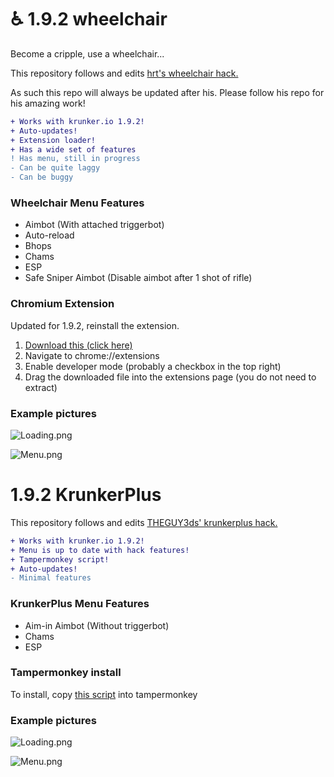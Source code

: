# ♿ 1.9.2 wheelchair
Become a cripple, use a wheelchair...

This repository follows and edits [hrt's wheelchair hack.](https://github.com/hrt/WheelChair)

As such this repo will always be updated after his.
Please follow his repo for his amazing work!

```diff
+ Works with krunker.io 1.9.2!
+ Auto-updates!
+ Extension loader!
+ Has a wide set of features
! Has menu, still in progress
- Can be quite laggy
- Can be buggy
```

### Wheelchair Menu Features
- Aimbot (With attached triggerbot)
- Auto-reload
- Bhops
- Chams
- ESP
- Safe Sniper Aimbot (Disable aimbot after 1 shot of rifle)

### Chromium Extension
Updated for 1.9.2, reinstall the extension.

1. [Download this (click here)](https://github.com/Katistic/WheelChairGUI/releases/download/v2.2.0/wheelchair.loader.zip)
2. Navigate to chrome://extensions
3. Enable developer mode (probably a checkbox in the top right)
4. Drag the downloaded file into the extensions page (you do not need to extract)

### Example pictures

![Loading.png](https://raw.githubusercontent.com/katistic/wheelchairgui/master/pics/Loading.png)

![Menu.png](https://raw.githubusercontent.com/katistic/wheelchairgui/master/pics/Menu.png)


# 1.9.2 KrunkerPlus

This repository follows and edits [THEGUY3ds' krunkerplus hack.](https://github.com/THEGUY3ds/Krunkerplus-REWORKED-beta-test)

```diff
+ Works with krunker.io 1.9.2!
+ Menu is up to date with hack features!
+ Tampermonkey script!
+ Auto-updates!
- Minimal features
```

### KrunkerPlus Menu Features
- Aim-in Aimbot (Without triggerbot)
- Chams
- ESP

### Tampermonkey install

To install, copy [this script](https://raw.githubusercontent.com/Katistic/WheelChairGUI/master/loader.new/chairloader.js) into tampermonkey

### Example pictures

![Loading.png](https://raw.githubusercontent.com/katistic/wheelchairgui/master/pics/KrunkerPlus.Loading.png)

![Menu.png](https://raw.githubusercontent.com/katistic/wheelchairgui/master/pics/KrunkerPlus.Menu.png)
